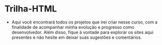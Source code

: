 # Trilha-HTML

 - Aqui você encontrará todos os projetos que irei criar nesse curso, com a finalidade de acompanhar minha evolução e progresso como desenvolvedor. 
   Além disso, fique à vontade para explorar os sites aqui presentes e não hesite em deixar suas sugestões e comentários.
